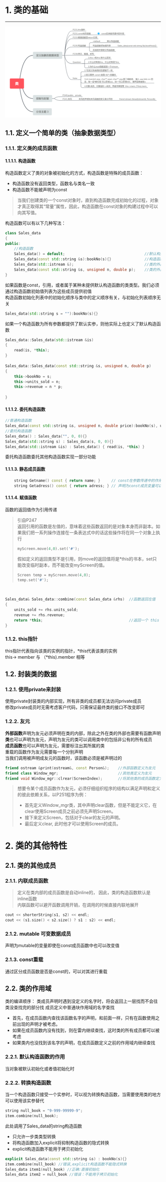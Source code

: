 # 1. 类的基础
-----------

![](pics/_1527651533_28213.png)

## 1.1. 定义一个简单的类（抽象数据类型）
### 1.1.1. 定义类的成员函数
#### 1.1.1.1. 构造函数
构造函数定义了类的对象被初始化的方式，构造函数是特殊的成员函数：
* 构造函数没有返回类型，函数名与类名一致
* 构造函数不能被声明为const
>当我们创建类的一个const对象时，直到构造函数完成初始化的过程，对象才真正取得其“常量”属性，因此，构造函数在const对象的构建过程中可以向其写值。

构造函数可以有以下几种写法：
```cpp
class Sales_data
{
public:
	//构造函数
	Sales_data() = default;                                    //默认构造函数
	Sales_data(const std::string &s):bookNo(s){}               //构造函数初始值列表
	Sales_data(std::istream &);                                //类的外部定义构造函数
	Sales_data(const std::string &s, unsigned n, double p);    //类的外部显式赋值
}
```
如果函数是const，引用，或者属于某种未提供默认构造函数的类类型。我们必须通过构造函数初始值列表为这些成员提供初值<br>
构造函数初始化列表中的初始化顺序与类中的定义顺序有关，与初始化列表顺序无关

```cpp
Sales_data(std::string s = ""):bookNo(s){}
```
如果一个构造函数为所有参数都提供了默认实参，则他实际上也定义了默认构造函数

```cpp
Sales_data::Sales_data(std::istream &is)
{
	read(is, *this);
}

Sales_data::Sales_data(const std::string &s, unsigned n, double p)
{
	this->bookNo = s;
	this->units_sold = n;
	this->revenue = n * p;

}
```

#### 1.1.1.2. 委托构造函数

```cpp
//普通构造函数
Sales_data(const std::string &s, unsigned n, double price):bookNo(s), units_sold(n), revenue(n*price){}
//委托构造函数
Sales_data() : Sales_data("", 0, 0){}
Sales_data(std::string s) : Sales_data(s, 0, 0){}
Sales_data(std::istream &is) : Sales_data() { read(is, *this) }
```
委托构造函数委托其他构造函数实现一部分功能

#### 1.1.1.3. 静态成员函数

```cpp
	string Getname() const { return name; }		// const在参数传递中的作用 https://blog.csdn.net/zheng19880607/article/details/23883437
	string Getadress() const { return adress; }	// 声明为const成员变量可以保证不会修改数据成员
```
#### 1.1.1.4. 赋值函数
函数的返回值作为引用传递
>引自P247<br>
>返回引用的函数是左值的，意味着这些函数返回的是对象本身而非副本。如果我们把一系列操作连接在一条表达式中的话这些操作将在同一个对象上执行
>```cpp
>myScreen.move(4,0).set('#');
>```
>假如定义的返回类型不是引用，则move的返回值将是*this的书本，set只能改变临时副本，而不能改变myScreen的值。
>```cpp
>Screen temp = myScreen.move(4,0);
>temp.set('#');
>```
<br>

```cpp
Sales_data& Sales_data::combine(const Sales_data &rhs)	//函数返回左值
{
	units_sold += rhs.units_sold;
	revenue += rhs.revenue;
	return *this;										//返回一个 this 指针的解引用，即执行该函数的对象
}
```

### 1.1.2. this指针
this指针代表指向该类的实例的指针，\*this代表该类的实例<br>
this-> member 与 （*this).member 相等

## 1.2. 封装类的数据
### 1.2.1. 使用private来封装
使用private封装类的内部实现，所有非类的成员都无法访问private成员<br>
修改private成员时无需考虑客户代码，只需保证最终类的接口不改变即可

### 1.2.2. 友元
**外部函数**声明为友元必须声明在类的内部，除此之外在类的外部也需要有函数声明<br>
**类**也可以声明为友元，声明为友元的类可以调用类中的包括非公有的所有成员<br>
**成员函数**也可以声明为友元，需要标注出其所属的类<br>
重载的函数作为友元需要每一个分别声明<br>
当我们调用被声明成友元的函数时，该函数必须是被声明过的
```cpp
friend ostream &print(ostream&, const Person&);    //外部函数定义为友元
friend class Window_mgr;                           //其他类定义为友元
friend void Window_mgr::clrear(ScreenIndex);       //将其他类的成员函数定义为友元
```
>想要令某个成员函数作为友元，必须仔细组织程序的结构以满足声明和定义的彼此依赖关系，以P251程序为例：
>* 首先定义Window_mgr类，其中声明clear函数，但是不能定义它，在clear使用Screen成员之前必须先声明Screen。
>* 接下来定义Screen，包括对于clear的友元的声明。
>* 最后定义clear, 此时他才可以使用Screen的成员。

# 2. 类的其他特性
## 2.1. 类的其他成员
### 2.1.1. 内联成员函数
>定义在类内部的成员函数是自动inline的， 因此，类的构造函数默认是inline函数<br>
>内联函数可以避开函数调用开销，在调用的时候直接内联地展开
```cpp
cout << shorterString(s1, s2) << endl;
cout << (s1.size() < s2.size() ? s1 : s2) << endl;
```
### 2.1.2. mutable 可变数据成员
声明为mutable的变量即使在const成员函数中也可以改变值

### 2.1.3. const重载
通过区分成员函数是否是const的，可以对其进行重载

## 2.2. 类的作用域
类的编译顺序：
类成员声明时遇到没定义的名字时，将会返回上一层找而不会往类没查找完的部分找
成员定义中普通块作用域的名字查找
* 首先，在成员函数内查找该函数名字的声明，和前面一样，只有在函数使用之前出现的声明才被考虑。
* 如果在成员函数内没有找到，则在雷内继续查找，这时类的所有成员都可以被考虑
* 如果类内也没找到该名字的声明，在成员函数定义之前的作用域内继续查找

### 2.2.1. 默认构造函数的作用
当对象被默认初始化或者值初始化时

### 2.2.2. 转换构造函数
当一个构造函数只接受一个实参时，可以视为转换构造函数，当需要使用类的地方可以使用该实参替代
```cpp
string null_book = "9-999-99999-9";
item.combine(null_book);
```
此处调用了Sales_data的string构造函数
* 只允许一步类类型转换
* 将构造函数加入explicit将抑制构造函数的隐式转换
* explicit构造函数不能用于拷贝初始化
```cpp
explicit Sales_data(const std::string &s) : bookNo(s){}
item.combine(null_book) //错误,explicit构造函数不能隐式转换
Sales_data item1(null_book) //正确:直接初始化
Sales_data item2 = null_book //错误：不能用于拷贝初始化
```
